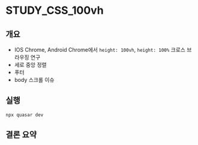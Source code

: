 # STUDY_CSS_100vh

## 개요

- IOS Chrome, Android Chrome에서 `height: 100vh`, `height: 100%` 크로스 브라우징 연구
- 세로 중앙 정렬
- 푸터
- body 스크롤 이슈

## 실행

`npx quasar dev`

## 결론 요약
